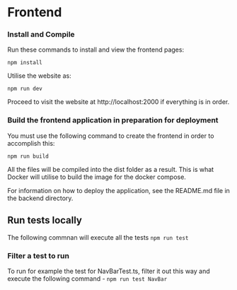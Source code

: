 # Frontend

### Install and Compile

Run these commands to install and view the frontend pages:

`npm install`

Utilise the website as:

`npm run dev`

Proceed to visit the website at http://localhost:2000 if everything is in order.

### Build the frontend application in preparation for deployment

You must use the following command to create the frontend in order to accomplish this:

`npm run build`

All the files will be compiled into the dist folder as a result. This is what Docker will utilise to build the image for the docker compose.

For information on how to deploy the application, see the README.md file in the backend directory.

## Run tests locally
The following commnan will execute all the tests
`npm run test`

### Filter a test to run
To run for example the test for NavBarTest.ts, filter it out this way and execute the following command -
`npm run test NavBar`
